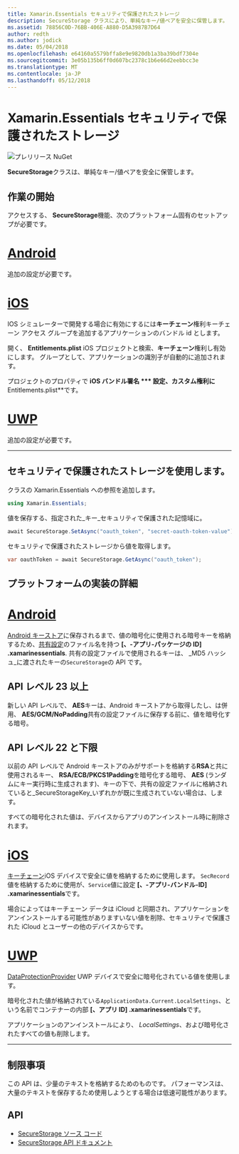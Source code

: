 ```yaml
---
title: Xamarin.Essentials セキュリティで保護されたストレージ
description: SecureStorage クラスにより、単純なキー/値ペアを安全に保管します。
ms.assetid: 78856C0D-76BB-406E-A880-D5A3987B7D64
author: redth
ms.author: jodick
ms.date: 05/04/2018
ms.openlocfilehash: e64160a5579bffa8e9e9820db1a3ba39bdf7304e
ms.sourcegitcommit: 3e05b135b6ff0d607bc2378c1b6e66d2eebbcc3e
ms.translationtype: MT
ms.contentlocale: ja-JP
ms.lasthandoff: 05/12/2018
---
```

# <a name="xamarinessentials-secure-storage"></a>Xamarin.Essentials セキュリティで保護されたストレージ

![プレリリース NuGet](~/media/shared/pre-release.png)

**SecureStorage**クラスは、単純なキー/値ペアを安全に保管します。

## <a name="getting-started"></a>作業の開始

アクセスする、 **SecureStorage**機能、次のプラットフォーム固有のセットアップが必要です。

# <a name="androidtabandroid"></a>[Android](#tab/android)

追加の設定が必要です。

# <a name="iostabios"></a>[iOS](#tab/ios)

IOS シミュレーターで開発する場合に有効にするには**キーチェーン**権利キーチェーン アクセス グループを追加するアプリケーションのバンドル id とします。

開く、 **Entitlements.plist** iOS プロジェクトと検索、**キーチェーン**権利し有効にします。 グループとして、アプリケーションの識別子が自動的に追加されます。

プロジェクトのプロパティで  **iOS バンドル署名 *** 設定、**カスタム権利**に**Entitlements.plist**です。

# <a name="uwptabuwp"></a>[UWP](#tab/uwp)

追加の設定が必要です。

-----

## <a name="using-secure-storage"></a>セキュリティで保護されたストレージを使用します。

クラスの Xamarin.Essentials への参照を追加します。

```csharp
using Xamarin.Essentials;
```

値を保存する、指定された_キー_セキュリティで保護された記憶域に。

```csharp
await SecureStorage.SetAsync("oauth_token", "secret-oauth-token-value");
```

セキュリティで保護されたストレージから値を取得します。

```csharp
var oauthToken = await SecureStorage.GetAsync("oauth_token");
```

## <a name="platform-implementation-specifics"></a>プラットフォームの実装の詳細

# <a name="androidtabandroid"></a>[Android](#tab/android)

[Android キーストア](https://developer.android.com/training/articles/keystore.html)に保存されるまで、値の暗号化に使用される暗号キーを格納するため、[共有設定](https://developer.android.com/training/data-storage/shared-preferences.html)のファイル名を持つ **[、-アプリ-パッケージの ID] .xamarinessentials**.  共有の設定ファイルで使用されるキーは、 _MD5 ハッシュ_に渡されたキーの`SecureStorage`の API です。

## <a name="api-level-23-and-higher"></a>API レベル 23 以上

新しい API レベルで、 **AES**キーは、Android キーストアから取得したし、は併用、 **AES/GCM/NoPadding**共有の設定ファイルに保存する前に、値を暗号化する暗号。

## <a name="api-level-22-and-lower"></a>API レベル 22 と下限

以前の API レベルで Android キーストアのみがサポートを格納する**RSA**と共に使用されるキー、 **RSA/ECB/PKCS1Padding**を暗号化する暗号、 **AES** (ランダムにキー実行時に生成されます)、キーの下で、共有の設定ファイルに格納されていると_SecureStorageKey_いずれかが既に生成されていない場合は、します。

すべての暗号化された値は、デバイスからアプリのアンインストール時に削除されます。

# <a name="iostabios"></a>[iOS](#tab/ios)

[キーチェーン](https://developer.xamarin.com/api/type/Android.Security.KeyChain/)iOS デバイスで安全に値を格納するために使用します。  `SecRecord`値を格納するために使用が、`Service`値に設定 **[、-アプリ-バンドル-ID] .xamarinessentials**です。

場合によってはキーチェーン データは iCloud と同期され、アプリケーションをアンインストールする可能性がありますいない値を削除、セキュリティで保護された iCloud とユーザーの他のデバイスからです。

# <a name="uwptabuwp"></a>[UWP](#tab/uwp)

[DataProtectionProvider](https://docs.microsoft.com/en-us/uwp/api/windows.security.cryptography.dataprotection.dataprotectionprovider) UWP デバイスで安全に暗号化されている値を使用します。

暗号化された値が格納されている`ApplicationData.Current.LocalSettings`、という名前でコンテナーの内部 **[、アプリ ID] .xamarinessentials**です。

アプリケーションのアンインストールにより、 _LocalSettings_、および暗号化されたすべての値も削除します。

-----

## <a name="limitations"></a>制限事項

この API は、少量のテキストを格納するためのものです。  パフォーマンスは、大量のテキストを保存するため使用しようとする場合は低速可能性があります。

## <a name="api"></a>API

- [SecureStorage ソース コード](https://github.com/xamarin/Essentials/tree/master/Xamarin.Essentials/SecureStorage)
- [SecureStorage API ドキュメント](xref:Xamarin.Essentials.SecureStorage)
